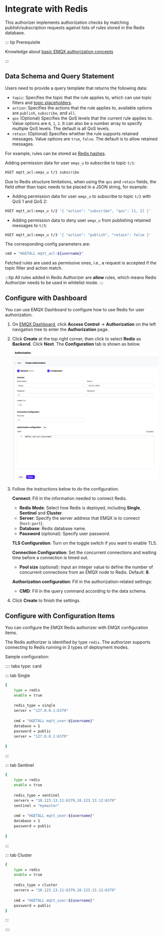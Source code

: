 # Integrate with Redis

This authorizer implements authorization checks by matching publish/subscription requests against lists of rules stored in the Redis database.

::: tip Prerequisite

Knowledge about [basic EMQX authorization concepts](./authz.md)

:::

## Data Schema and Query Statement

Users need to provide a query template that returns the following data:

- `topic`: Specifies the topic that the rule applies to, which can use topic filters and [topic placeholders](https://claude.ai/chat/authz.md#topic-placeholders).
- `action`: Specifies the actions that the rule applies to, available options are `publish`, `subscribe`, and `all`.
- `qos` (Optional) Specifies the QoS levels that the current rule applies to. Value options are `0`, `1`, `2`. It can also be a number array to specify multiple QoS levels. The default is all QoS levels.
- `retain`: (Optional) Specifies whether the rule supports retained messages. Value options are `true`, `false`. The default is to allow retained messages.

For example, rules can be stored as [Redis hashes](https://redis.io/docs/manual/data-types/#hashes).

Adding permission data for user `emqx_u` to subscribe to topic `t/1`:

```bash
HSET mqtt_acl:emqx_u t/1 subscribe
```

Due to Redis structure limitations, when using the `qos` and `retain` fields, the field other than topic needs to be placed in a JSON string, for example:

- Adding permission data for user `emqx_u` to subscribe to topic `t/2` with QoS 1 and QoS 2:

```bash
HSET mqtt_acl:emqx_u t/2 '{ "action": "subscribe", "qos": [1, 2] }'
```

- Adding permission data to deny user `emqx_u` from publishing retained messages to `t/3`:

```bash
HSET mqtt_acl:emqx_u t/3 '{ "action": "publish", "retain": false }'
```

The corresponding config parameters are:

```bash
cmd = "HGETALL mqtt_acl:${username}"
```

Fetched rules are used as permissive ones, i.e., a request is accepted if the topic filter and action match.

:::tip
All rules added in Redis Authorizer are **allow** rules, which means Redis Authorizer needs to be used in whitelist mode.
:::

## Configure with Dashboard

You can use EMQX Dashboard to configure how to use Redis for user authorization.

1. On [EMQX Dashboard](http://127.0.0.1:18083/#/authentication), click **Access Control** -> **Authorization** on the left navigation tree to enter the **Authorization** page. 

2. Click **Create** at the top right corner, then click to select **Redis** as **Backend**. Click **Next**. The **Configuration** tab is shown as below.

   <img src="./assets/authz-Redis_ee.png" alt="authz-Redis_ee" style="zoom:67%;" />

3. Follow the instructions below to do the configuration.

   **Connect**: Fill in the information needed to connect Redis.

   - **Redis Mode**: Select how Redis is deployed, including **Single**, **Sentinel** and **Cluster**.
   - **Server**: Specify the server address that EMQX is to connect (`host:port`).
   - **Database**: Redis database name.
   - **Password** (optional): Specify user password. 

   **TLS Configuration**: Turn on the toggle switch if you want to enable TLS. 

   **Connection Configuration**: Set the concurrent connections and waiting time before a connection is timed out.

   - **Pool size** (optional): Input an integer value to define the number of concurrent connections from an EMQX node to Redis. Default: **8**. 

   **Authorization configuration**: Fill in the authorization-related settings:

   - **CMD**: Fill in the query command according to the data schema.

4. Click **Create** to finish the settings.

## Configure with Configuration Items

You can configure the EMQX Redis authorizer with EMQX configuration items.

The Redis authorizer is identified by type `redis`. The authorizer supports connecting to Redis running in 3 types of deployment modes. <!--For detailed configuration information, see: [redis_single](../../configuration/configuration-manual.html#authz:redis_single), [authz:redis_sentinel](../../configuration/configuration-manual.html#authz:redis_sentinel), and [authz:redis_cluster](../../configuration/configuration-manual.html#authz:redis_cluster).-->

Sample configuration:

:::: tabs type: card

::: tab Single

```bash
{
    type = redis
    enable = true

    redis_type = single
    server = "127.0.0.1:6379"

    cmd = "HGETALL mqtt_user:${username}"
    database = 1
    password = public
    server = "127.0.0.1:6379"

}
```

:::

::: tab Sentinel

```bash
{
    type = redis
    enable = true

    redis_type = sentinel
    servers = "10.123.13.11:6379,10.123.13.12:6379"
    sentinel = "mymaster"

    cmd = "HGETALL mqtt_user:${username}"
    database = 1
    password = public

}
```

:::

::: tab Cluster

```bash
{
    type = redis
    enable = true

    redis_type = cluster
    servers = "10.123.13.11:6379,10.123.13.12:6379"

    cmd = "HGETALL mqtt_user:${username}"
    password = public
}
```

:::

::::
